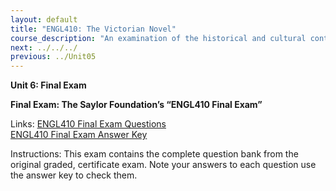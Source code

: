 ```yaml
---
layout: default
title: "ENGL410: The Victorian Novel"
course_description: "An examination of the historical and cultural contexts of The English Victorian novel. Works studied include Vanity Fair, The Woman in White, Middlemarch, Great Expectations, and North and South."
next: ../../../
previous: ../Unit05
---
```

**Unit 6: Final Exam** <span id="6"></span> 

**Final Exam: The Saylor Foundation’s “ENGL410 Final Exam”**

Links:
[ENGL410 Final Exam Questions](http://saylordotorg.github.io/LegacyExams/ENGL/ENGL410/ENGL410-FinalExam.html)  
[ENGL410 Final Exam Answer Key](http://saylordotorg.github.io/LegacyExams/ENGL/ENGL410/ENGL410-FinalExam-Answers.html)

Instructions: This exam contains the complete question bank from the original graded, certificate exam. Note your answers to each question use the answer key to check them.


